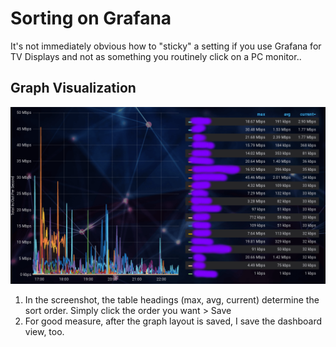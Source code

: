 # Sorting on Grafana
It's not immediately obvious how to "sticky" a setting if you use Grafana for TV Displays and not as something you routinely click on a PC monitor..

## Graph Visualization
![Grafana Graph](img/graph.png)

1. In the screenshot, the table headings (max, avg, current) determine the sort order.  Simply click the order you want > Save
2. For good measure, after the graph layout is saved, I save the dashboard view, too.
